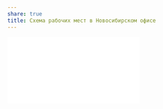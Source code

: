 ```yaml
---
share: true
title: Схема рабочих мест в Новосибирском офисе
---
```

![nsk-office-scheme](../nsk-office-scheme.md)